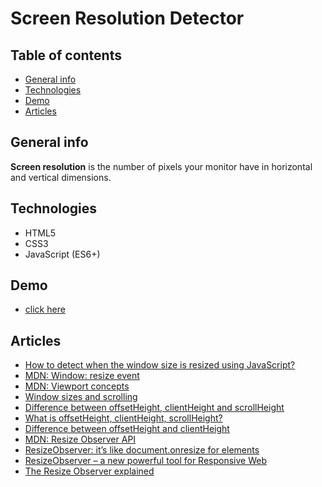 # Screen Resolution Detector

## Table of contents
* [General info](#general-info)
* [Technologies](#technologies)
* [Demo](#demo)
* [Articles](#articles)

## General info

**Screen resolution** is the number of pixels your monitor have in horizontal and vertical dimensions.

## Technologies

* HTML5
* CSS3
* JavaScript (ES6+)

## Demo

- [click here](https://mikulew.github.io/js-screen-resolution-detector/)

## Articles
- [How to detect when the window size is resized using JavaScript?](https://www.geeksforgeeks.org/how-to-detect-when-the-window-size-is-resized-using-javascript/)
- [MDN: Window: resize event](https://developer.mozilla.org/en-US/docs/Web/API/Window/resize_event)
- [MDN: Viewport concepts](https://developer.mozilla.org/en-US/docs/Web/CSS/Viewport_concepts)
- [Window sizes and scrolling](https://javascript.info/size-and-scroll-window)
- [Difference between offsetHeight, clientHeight and scrollHeight](https://medium.com/@jbbpatel94/difference-between-offsetheight-clientheight-and-scrollheight-cfea5c196937)
- [What is offsetHeight, clientHeight, scrollHeight?](https://stackoverflow.com/questions/22675126/what-is-offsetheight-clientheight-scrollheight)
- [Difference between offsetHeight and clientHeight](https://stackoverflow.com/questions/4106538/difference-between-offsetheight-and-clientheight)
- [MDN: Resize Observer API](https://developer.mozilla.org/en-US/docs/Web/API/Resize_Observer_API)
- [ResizeObserver: it’s like document.onresize for elements](https://web.dev/resize-observer/)
- [ResizeObserver – a new powerful tool for Responsive Web](https://xebia.com/blog/resize-observer-api-detecting-element-size-change/)
- [The Resize Observer explained](https://pawelgrzybek.com/the-resize-observer-explained/)